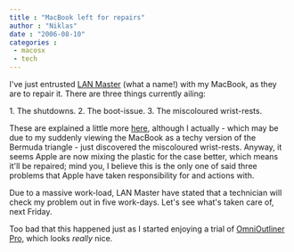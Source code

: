 ```yaml
---
title : "MacBook left for repairs"
author : "Niklas"
date : "2006-08-10"
categories : 
 - macosx
 - tech
---
```


I've just entrusted [LAN Master](http://www.lan-master.se) (what a name!) with my MacBook, as they are to repair it. There are three things currently ailing:

1\. The shutdowns. 2. The boot-issue. 3. The miscoloured wrist-rests.

These are explained a little more [here](https://niklasblog.com/?p=1027), although I actually - which may be due to my suddenly viewing the MacBook as a techy version of the Bermuda triangle - just discovered the miscoloured wrist-rests. Anyway, it seems Apple are now mixing the plastic for the case better, which means it'll be repaired; mind you, I believe this is the only one of said three problems that Apple have taken responsibility for and actions with.

Due to a massive work-load, LAN Master have stated that a technician will check my problem out in five work-days. Let's see what's taken care of, next Friday.

Too bad that this happened just as I started enjoying a trial of [OmniOutliner Pro](http://www.omnigroup.com/applications/omnioutliner/pro), which looks _really_ nice.
